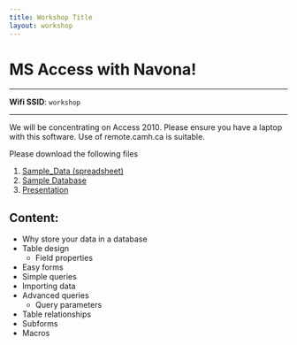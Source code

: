 ```yaml
---
title: Workshop Title
layout: workshop
---
```


# MS Access with Navona!

--------

**Wifi SSID**: `workshop`


---------

We will be concentrating on Access 2010. Please ensure you have a laptop with this software. Use of remote.camh.ca is suitable.

Please download the following files


1. [Sample_Data (spreadsheet)](data/Sample_Data.xlsx)
2. [Sample Database](data/workshop_filled.accdb)
3. [Presentation](presentations/access.pptx)

## Content:
- Why store your data in a database
- Table design
  - Field properties
- Easy forms
- Simple queries
- Importing data
- Advanced queries
  - Query parameters
- Table relationships
- Subforms
- Macros
